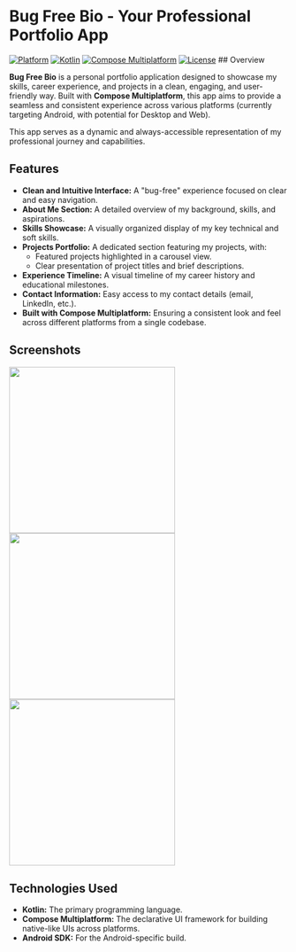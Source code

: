 # Bug Free Bio - Your Professional Portfolio App

[![Platform](https://img.shields.io/badge/platform-Android%20%7C%20Desktop%20%7C%20Web-lightgrey)](https://kotlinlang.org/docs/compose-multiplatform.html)
[![Kotlin](https://img.shields.io/badge/kotlin-1.9.x-blueviolet)](https://kotlinlang.org/)
[![Compose Multiplatform](https://img.shields.io/badge/Compose%20Multiplatform-1.6.x-brightgreen)](https://kotlinlang.org/docs/compose-multiplatform.html)
[![License](https://img.shields.io/badge/License-MIT-yellow.svg)](LICENSE) ## Overview

**Bug Free Bio** is a personal portfolio application designed to showcase my skills, career experience, and projects in a clean, engaging, and user-friendly way. Built with **Compose Multiplatform**, this app aims to provide a seamless and consistent experience across various platforms (currently targeting Android, with potential for Desktop and Web).

This app serves as a dynamic and always-accessible representation of my professional journey and capabilities.

## Features

* **Clean and Intuitive Interface:** A "bug-free" experience focused on clear and easy navigation.
* **About Me Section:** A detailed overview of my background, skills, and aspirations.
* **Skills Showcase:** A visually organized display of my key technical and soft skills.
* **Projects Portfolio:** A dedicated section featuring my projects, with:
    * Featured projects highlighted in a carousel view.
    * Clear presentation of project titles and brief descriptions.
* **Experience Timeline:** A visual timeline of my career history and educational milestones.
* **Contact Information:** Easy access to my contact details (email, LinkedIn, etc.).
* **Built with Compose Multiplatform:** Ensuring a consistent look and feel across different platforms from a single codebase.

## Screenshots

<img src="https://github.com/patelayush/Bug-Free-Bio/blob/master/screenshots/Screenshot_20250422_225258.png" width=300><img src="https://github.com/patelayush/Bug-Free-Bio/blob/master/screenshots/Screenshot_20250422_225314.png" width=300><img src="https://github.com/patelayush/Bug-Free-Bio/blob/master/screenshots/Screenshot_20250422_225328.png" width=300>

## Technologies Used

* **Kotlin:** The primary programming language.
* **Compose Multiplatform:** The declarative UI framework for building native-like UIs across platforms.
* **Android SDK:** For the Android-specific build.
